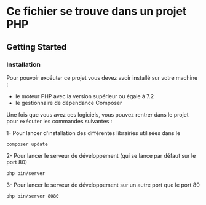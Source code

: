 # Ce fichier se trouve dans un projet PHP

## Getting Started

### Installation

Pour pouvoir excéuter ce projet vous devez avoir installé sur votre machine :
- le moteur PHP  avec la version supérieur ou égale à 7.2
- le gestionnaire de dépendance Composer

Une fois que vous avez ces logiciels, vous pouvez rentrer dans le projet pour exécuter les commandes suivantes :

1- Pour lancer d'installation des différentes librairies utilisées dans le
```shell
composer update
```


2- Pour lancer le serveur de développement (qui se lance par défaut sur le port 80)
```shell
php bin/server
```


3- Pour lancer le serveur de développement sur un autre port que le port 80
```shell
php bin/server 8080
```

